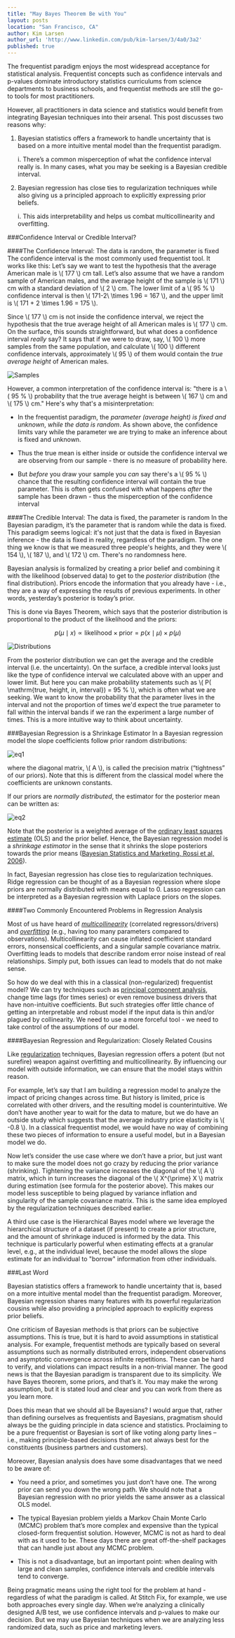 ```yaml
---
title: "May Bayes Theorem Be with You"
layout: posts
location: "San Francisco, CA"
author: Kim Larsen
author_url: 'http://www.linkedin.com/pub/kim-larsen/3/4a0/3a2'
published: true
---
```


The frequentist paradigm enjoys the most widespread acceptance for
statistical analysis. Frequentist concepts such as confidence intervals
and p-values dominate introductory statistics curriculums from science
departments to business schools, and frequentist methods are still the
go-to tools for most practitioners.

However, all practitioners in data science and statistics would benefit
from integrating Bayesian techniques into their arsenal. This post
discusses two reasons why:

1.  Bayesian statistics offers a framework to handle uncertainty
    that is based on a more intuitive mental model than the
    frequentist paradigm.

    i.  There’s a common misperception of what the confidence interval
        really is. In many cases, what you may be seeking is a
        Bayesian credible interval.

2.  Bayesian regression has close ties to regularization
    techniques while also giving us a principled approach to
    explicitly expressing prior beliefs.

    i.  This aids interpretability
        and helps us combat multicollinearity
        and overfitting.

###Confidence Interval or Credible Interval?

####The Confidence Interval: The data is random, the parameter is fixed
The confidence interval is the most commonly used frequentist tool. It
works like this: Let’s say we want to test the hypothesis that the
average American male is \\( 177 \\) cm tall. Let’s also assume that we have a
random sample of American males, and the average height of the sample is
\\( 171 \\) cm with a standard deviation of \\( 2 \\) cm. The lower limit of a \\( 95 \% \\)
confidence interval is then  \\( 171-2\ \times 1.96 = 167 \\), and the upper limit is
\\( 171 + 2 \times 1.96 = 175 \\).

Since \\( 177 \\) cm is not inside the confidence interval, we reject the
hypothesis that the true average height of all American males is \\( 177 \\) cm.
On the surface, this sounds straightforward, but what does a confidence
interval *really* say? It says that if we were to draw, say, \\( 100 \\) more
samples from the same population, and calculate \\( 100 \\) different confidence
intervals, approximately \\( 95 \\) of them would contain the *true average
height* of American males.

![Samples](/assets/images/blog/samples.png)

However, a common interpretation of the confidence interval is: "there
is a \\( 95 \% \\) probability that the true average height is between \\( 167 \\) cm and
\\( 175 \\) cm." Here's why that's a misinterpretation:

-   In the frequentist paradigm, the *parameter (average height) is
    fixed and unknown*, *while the data is random*. As shown above,
    the confidence limits vary while the parameter we are trying to
    make an inference about is fixed and unknown.

-   Thus the true mean is either inside or outside the confidence
    interval we are observing from our sample - there is no measure of
    probability here.

-   But *before* you draw your sample you *can* say there's a \\( 95 \% \\) chance
    that the resulting confidence interval will contain the true
    parameter. This is often gets confused with what happens *after*
    the sample has been drawn - thus the misperception of the
    confidence interval

####The Credible Interval: The data is fixed, the parameter is random
In the Bayesian paradigm, it’s the parameter that is random while the
data is fixed. This paradigm seems logical: it's not just that the data
is fixed in Bayesian inference - the data is fixed in reality,
regardless of the paradigm. The one thing we know is that we measured
three people's heights, and they were \\( 154 \\), \\( 187 \\), and \\( 172 \\) cm. There's no
randomness here.

Bayesian analysis is formalized by creating a prior belief and combining
it with the likelihood (observed data) to get to the *posterior
distribution* (the final distribution). Priors encode the information
that you already have - i.e., they are a way of expressing the results
of previous experiments. In other words, yesterday’s posterior is
today’s prior.

This is done via Bayes Theorem, which says that the posterior
distribution is proportional to the product of the likelihood and the
priors:

$$ p(\mu \mid x) \propto \mathrm{likelihood} \times \mathrm{prior} = p(x \mid \mu) \times p(\mu) $$

![Distributions](/assets/images/blog/dists.png)

From the posterior distribution we can get the average and the credible
interval (i.e. the uncertainty). On the surface, a credible interval
looks just like the type of confidence interval we calculated above with
an upper and lower limit. But here you can make probability statements
such as \\( P( \mathrm{true\, height\, in\, interval}) = 95 \% \\), which is often what we are
seeking. We want to know the probability that the parameter lives in the
interval and not the proportion of times we'd expect the true parameter
to fall within the interval bands if we ran the experiment a large
number of times. This is a more intuitive way to think about
uncertainty.

###Bayesian Regression is a Shrinkage Estimator
In a Bayesian regression model the slope coefficients follow prior
random distributions:

![eq1](/assets/images/blog/eq1.png)

where the diagonal matrix, \\( A \\), is called the precision matrix
(“tightness” of our priors). Note that this is different from the
classical model where the coefficients are unknown constants.

If our priors are *normally distributed*, the estimator for the
posterior mean can be written as:

![eq2](/assets/images/blog/eq2.png)

Note that the posterior is a weighted average of the [ordinary least
squares
estimate](http://en.wikipedia.org/wiki/Ordinary_least_squares)
(OLS) and the prior belief. Hence, the Bayesian regression model is a
*shrinkage estimator* in the sense that it shrinks the slope posteriors
towards the prior means ([Bayesian Statistics and Marketing, Rossi et al, 2006](http://www.perossi.org/home/bsm-1)).

In fact, Bayesian regression has close ties to regularization
techniques. Ridge regression can be thought of as a Bayesian regression
where slope priors are normally distributed with means equal to 0. Lasso
regression can be interpreted as a Bayesian regression with Laplace
priors on the slopes.

####Two Commonly Encountered Problems in Regression Analysis

Most of us have heard of [*multicollinearity*](http://en.wikipedia.org/wiki/Multicollinearity) (correlated
regressors/drivers) and [*overfitting*](http://en.wikipedia.org/wiki/Overfitting) (e.g., having too many parameters
compared to observations). Multicollinearity can cause inflated
coefficient standard errors, nonsensical coefficients, and a singular
sample covariance matrix. Overfitting leads to models that describe
random error noise instead of real relationships. Simply put, both
issues can lead to models that do not make sense.

So how do we deal with this in a classical (non-regularized) frequentist
model? We can try techniques such as [principal component analysis](http://en.wikipedia.org/wiki/Principal_component_analysis), change time lags (for times
series) or even remove business drivers that have non-intuitive
coefficients. But such strategies offer little chance of getting an
interpretable and robust model if the input data is thin and/or plagued
by collinearity. We need to use a more forceful tool - we need to take
control of the assumptions of our model.

####Bayesian Regression and Regularization: Closely Related Cousins

Like [regularization](http://en.wikipedia.org/wiki/Regularization_(mathematics)) techniques, Bayesian regression offers a potent (but
not surefire) weapon against overfitting and multicollinearity. By
influencing our model with outside information, we can ensure that the
model stays within reason.

For example, let’s say that I am building a regression model to analyze
the impact of pricing changes across time. But history is limited, price
is correlated with other drivers, and the resulting model is
counterintuitive. We don’t have another year to wait for the data to
mature, but we do have an outside study which suggests that the average
industry price elasticity is \\( -0.8 \\). In a classical frequentist model, we
would have no way of combining these two pieces of information to ensure
a useful model, but in a Bayesian model we do.

Now let’s consider the use case where we don’t have a prior, but just
want to make sure the model does not go crazy by reducing the prior
variance (shrinking). Tightening the variance increases the diagonal of
the \\( A \\) matrix, which in turn increases the diagonal of the \\( X^{\prime} X \\)
matrix during estimation (see formula for the posterior above). This
makes our model less susceptible to being plagued by variance inflation
and singularity of the sample covariance matrix. This is the same idea
employed by the regularization techniques described earlier.

A third use case is the Hierarchical Bayes model where we leverage the
hierarchical structure of a dataset (if present) to create a prior structure,
and the amount of shrinkage induced is informed by the data. This technique is
particularly powerful when estimating effects at a granular level, e.g., at the
individual level, because the model allows the slope estimate for an individual
to "borrow" information from other individuals.

###Last Word

Bayesian statistics offers a framework to handle uncertainty that is,
based on a more intuitive mental model than the frequentist paradigm.
Moreover, Bayesian regression shares many features with its powerful
regularization cousins while also providing a principled approach to
explicitly express prior beliefs.

One criticism of Bayesian methods is that priors can be subjective
assumptions. This is true, but it is hard to avoid assumptions in
statistical analysis. For example, frequentist methods are typically
based on several assumptions such as normally distributed errors,
independent observations and asymptotic convergence across infinite
repetitions. These can be hard to verify, and violations can impact
results in a non-trivial manner. The good news is that the Bayesian
paradigm is transparent due to its simplicity. We have Bayes theorem,
some priors, and that’s it. You may make the wrong assumption, but it is
stated loud and clear and you can work from there as you learn more.

Does this mean that we should all be Bayesians? I would argue that,
rather than defining ourselves as frequentists and Bayesians, pragmatism
should always be the guiding principle in data science and statistics.
Proclaiming to be a pure frequentist or Bayesian is sort of like voting
along party lines – i.e., making principle-based decisions that are not
always best for the constituents (business partners and customers).

Moreover, Bayesian analysis does have some disadvantages that we need to
be aware of:

-   You need a prior, and sometimes you just don’t have one. The wrong
    prior can send you down the wrong path. We should note that a
    Bayesian regression with no prior yields the same answer as a
    classical OLS model.

-   The typical Bayesian problem yields a Markov Chain Monte Carlo
    (MCMC) problem that’s more complex and expensive than the typical
    closed-form frequentist solution. However, MCMC is not as hard to
    deal with as it used to be. These days there are great
    off-the-shelf packages that can handle just about any MCMC
    problem.

-   This is not a disadvantage, but an important point: when dealing
    with large and clean samples, confidence intervals and credible
    intervals tend to converge.

Being pragmatic means using the right tool for the problem at hand -
regardless of what the paradigm is called. At Stitch Fix, for example,
we use both approaches every single day. When we’re analyzing a
clinically designed A/B test, we use confidence intervals and p-values
to make our decision. But we may use Bayesian techniques when we are
analyzing less randomized data, such as price and marketing levers.
